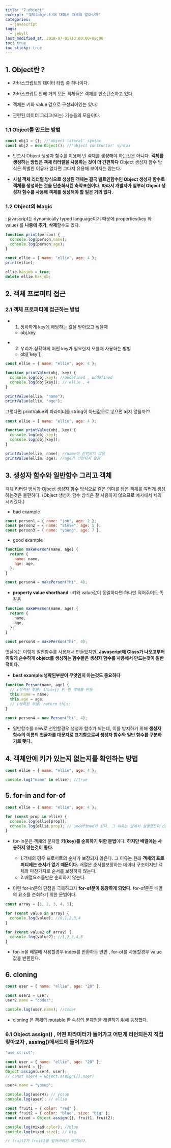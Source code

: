 ```yaml
---
title: "7.object"
excerpt: "객체(object)에 대해서 자세히 알아보자"
categories:
  - javascript
tags:
  - jekyll
last_modified_at: 2018-07-01T13:00:00+09:00
toc: true
toc_sticky: true
---
```


## 1. Object란 ?

- 자바스크립트의 데이터 타입 중 하나이다.

* 자바스크립트 안에 거의 모든 객체들은 객체를 인스턴스하고 있다.

* 객체는 키와 value 값으로 구성되어있는 있다.

* 관련된 데이터 그리고(또는) 기능들의 모음이다.

### 1.1 Object를 만드는 방법

```js
const obj1 = {}; //'object literal' syntax
const obj2 = new Object(); //'object contructor' syntax
```

- 반드시 Object 생성자 함수를 이용해 빈 객체를 생성해야 하는것은 아니다. **객체를 생성하는 방법은 객체 리터럴을 사용하는 것이 더 간편하다** Object 생성자 함수 방식은 특별한 이유가 없다면 그다지 유용해 보이지는 않는다.

* **사실 객체 리터럴 방식으로 생성된 객체는 결국 빌트인함수인 Object 생성자 함수로 객체를 생성하는 것을 단순화시킨 축약표현이다.** **따라서 개발자가 일부러 Object 생성자 함수를 사용해 객체를 생성해야 할 일은 거의 없다.**

### 1.2 Object의 Magic

: javascript는 dynamically typed language이기 때문에 properties(key 와 value) 를 **나중에 추가, 삭제**할수도 있다.

```js
function print(person) {
  console.log(person.name);
  console.log(person.age);
}

const ellie = { name: "ellie", age: 4 };
print(ellie);

ellie.hasjob = true;
delete ellie.hasjob;
```

## 2. 객체 프로퍼티 접근

### 2.1 객체 프로퍼티에 접근하는 방법

- 1. 정확하게 key에 해당하는 값을 받아오고 싶을때
  - obj.key

* 2. 우리가 정확하게 어떤 key가 필요한지 모를때 사용하는 방법
  - obj['key'];

```js
const ellie = { name: "ellie", age: 4 };

function printValue(obj, key) {
  console.log(obj.key); //undefined , undefined
  console.log(obj[key]); // ellie , 4
}

printValue(ellie, "name");
printValue(ellie, "age");
```

그렇다면 printValue의 파라미터를 string이 아닌값으로 넣으면 되지 않을까??

```js
const ellie = { name: "ellie", age: 4 };

function printValue(obj, key) {
  console.log(obj.key);
  console.log(obj[key]);
}

printValue(ellie, name); //name이 선언되지 않음
printValue(ellie, age); //age가 선언되지 않음
```

## 3. 생성자 함수와 일반함수 그리고 객체

객체 리터럴 방식과 Ojbect 생성자 함수 방식으로 같은 의미를 담은 객체를 여러개 생성하는것은 불편하다.
(Object 생성자 함수 방식은 잘 사용하지 않으므로 예시에서 제외시키겠다.)

- bad example

```js
const person1 = { name: "job", age: 2 };
const person2 = { name: "steve", age: 5 };
const person3 = { name: "young", age: 7 };
```

- good example

```js
function makePerson(name, age) {
  return {
    name: name,
    age: age,
  };
}

const person4 = makePerson("hi", 4);
```

- **property value shorthand** : 키와 value값이 동일하다면 하나만 적어주어도 똑같음

```js
function makePerson(name, age) {
  return {
    name,
    age,
  };
}

const person4 = makePerson("hi", 4);
```

옛날에는 이렇게 일반함수를 사용해서 만들었지만, **Javascript에 Class가 나오고부터 이렇게 순수하게 object를 생성하는 함수들은 생성자 함수를 사용해서 만드는것이 일반적이다.**

- **best example:생략된부분이 무엇인지 아는것도 중요하다**

```js
function Person(name, age) {
  // (생략된 부분) this={} 인 빈 객체를 만듬
  this.name = name;
  this.age = age;
  // (생략된 부분) return this;
}

const person4 = new Person("hi", 4);
```

- 일반함수를 new로 선언할경우 생성자 함수가 되는데, 이를 방지하기 위해 **생성자 함수의 이름의 첫글자를 대문자로 표기함으로써 생성자 함수와 일반 함수를 구분하기로 햇다.**

## 4. 객체안에 키가 있는지 없는지를 확인하는 방법

```js
const ellie = { name: "ellie", age: 4 };

console.log("name" in ellie); //true
```

## 5. for-in and for-of

```js
const ellie = { name: "ellie", age: 4 };

for (const prop in ellie) {
  console.log(ellie[prop]);
  console.log(ellie.prop); // undefined가 된다. 그 이유는 앞에서 설명햿듯이 dot(.)을 쓰는경우는 정확하게 key에 해당하는 값을 받아오고 싶을때 사용하는데, 객체의 프로퍼티에는 순서가 없기 때문에 우리가 확실하게 원하는것을 얻기가 어렵기 때문이다.
}
```

- for-in문은 객체의 문자열 **키(key)를 순회하기 위한 문법**이다. **하지만 배열에는 사용하지 않는것이 좋다.**

  - 1.객체의 경우 프로퍼트의 순서가 보장되지 않은다. 그 이유는 원래 **객체의 프로퍼티에는 순서가 없기 때문이다.** 배열은 순서를보장하는 데이터 구조이지만 객체와 마찬가지로 순서를 보장하지 않는다.

  * 2.배열요소들만은 순회하지 않는다.

* 이런 for-in문의 단점을 극복하고자 **for-of문이 등장하게 되었다.** for-of문은 배열의 요소를 순회하기 위한 문법이다.

```js
const array = [1, 2, 3, 4, 5];

for (const value in array) {
  console.log(value); //0,1,2,3,4
}

for (const value2 of array) {
  console.log(value2); //1,2,3,4,5
}
```

- for-in을 배열에 사용할경우 index를 반환하는 반면 , for-of를 사용할경우 value값을 반환한다.

## 6. cloning

```js
const user = { name: "ellie", age: "20" };

const user2 = user;
user2.name = "coder";

console.log(user.name); //coder
```

- cloning 은 객체의 mutable 한 속성의 문제점을 해결하기 위해 등장했다.

### 6.1 Object.assign() , 어떤 파라미터가 들어가고 어떤게 리턴되든지 직접 찾아보자 , assing()메서드에 들어가보자

```js
"use strict";

const user = { name: "ellie", age: "20" };
const user4 = {};
Object.assign(user4, user);
// const user4 = Object.assign({},user)

user4.name = "yosup";

console.log(user4); // yosup
console.log(user); // ellie
```

```js
const fruit1 = { color: "red" };
const fruit2 = { color: "blue", size: "big" };
const mixed = Object.assign({}, fruit1, fruit2);

console.log(mixed.color); //blue
console.log(mixed.size); // big

// fruit2가 fruit1을 덮어버리기 때문이다.
```
